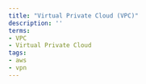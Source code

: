```yaml
---
title: "Virtual Private Cloud (VPC)"
description: ''
terms:
- VPC
- Virtual Private Cloud
tags:
- aws
- vpn
---
```

